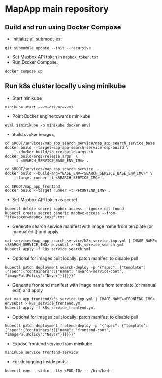 # MapApp main repository

## Build and run using Docker Compose

* Initialize all submodules:

```
git submodule update --init --recursive
```

* Set Mapbox API token in `mapbox_token.txt`
* Run Docker Compose:

```
docker compose up
```

## Run k8s cluster locally using minikube

* Start minikube

```
minikube start --vm-driver=kvm2
```
* Point Docker engine towards minikube

```
eval $(minikube -p minikube docker-env)
```

* Build docker images

```
cd $ROOT/services/map_app_search_service/map_app_search_service_base
docker build --target=map-app-search-service-dep-build \
    `./docker_build/source-build-args.sh docker_build/args/release.args` \
    -t <SEARCH_SERVICE_BASE_ENV_IMG> .

cd $ROOT/services/map_app_search_service
docker build --build-arg="BASE_ENV=<SEARCH_SERVICE_BASE_ENV_IMG>" \
    --target runner -t <SEARCH_SERVICE_IMG> .

cd $ROOT/map_app_frontend
docker build --target runner -t <FRONTEND_IMG> .
```

* Set Mapbox API token as secret

```
kubectl delete secret mapbox-access --ignore-not-found
kubectl create secret generic mapbox-access --from-file=token=mapbox_token.txt
```

* Generate search service manifest with image name from template (or manual edit) and apply

```
cat services/map_app_search_service/k8s_service.tmp.yml | IMAGE_NAME=<SEARCH_SERVICE_IMG> envsubst > k8s_service_search.yml
kubectl apply -f k8s_service_search.yml
```

* Optional for images built locally: patch manifest to disable pull

```
kubectl patch deployment search-deploy -p '{"spec": {"template": {"spec":{"containers":[{"name": "search-service-cont", "imagePullPolicy":"Never"}]}}}}'
```

* Generate frontend manifest with image name from template (or manual edit) and apply

```
cat map_app_frontend/k8s_service.tmp.yml | IMAGE_NAME=<FRONTEND_IMG> envsubst > k8s_service_frontend.yml
kubectl apply -f k8s_service_frontend.yml
```

* Optional for images built locally: patch manifest to disable pull

```
kubectl patch deployment frotend-deploy -p '{"spec": {"template": {"spec":{"containers":[{"name": "frontend-cont", "imagePullPolicy":"Never"}]}}}}'
```

* Expose frontend service from minikube

```
minikube service frontend-service
```

* For debugging inside pods:

```
kubectl exec --stdin --tty <POD_ID> -- /bin/bash
```